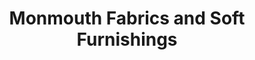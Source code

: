 ---
title: "Monmouth Fabrics and Soft Furnishings"
url: /monmouth/monmouth-fabrics-and-soft-furnishings/
shop: fabric
---